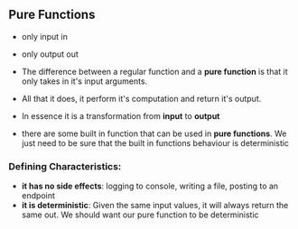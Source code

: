 ## Pure Functions

- only input in
- only output out

- The difference between a regular function and a **pure function** is that it only takes in it's input arguments.
- All that it does, it perform it's computation and return it's output.
- In essence it is a transformation from **input** to **output**
- there are some built in function that can be used in **pure functions**. We just need to be sure that the built in functions behaviour is deterministic

### Defining Characteristics:

- **it has no side effects**: logging to console, writing a file, posting to an endpoint
- **it is deterministic**: Given the same input values, it will always return the same out. We should want our pure function to be deterministic
